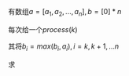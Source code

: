 有数组$a = [a_1, a_2, ... , a_n],b = [0]*n$

每次给一个$process(k)$

其将$b_i = max(b_i, a_i), i=k,k+1,... n$

求